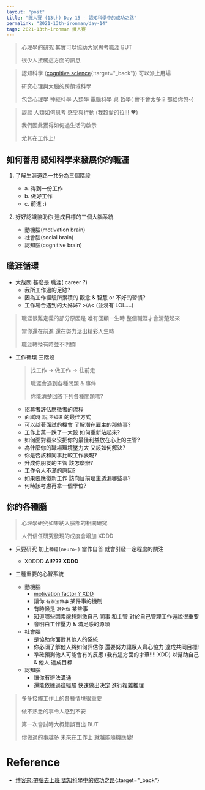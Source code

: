 ```yaml
---
layout: "post"
title: "鐵人賽 (13th) Day 15 - 認知科學中的成功之路"
permalink: "2021-13th-ironman/day-14"
tags: 2021-13th-ironman 鐵人賽
---
```


> 心理學的研究 其實可以協助大家思考職涯 BUT
>
> 很少人接觸這方面的訊息

> 認知科學 ([cognitive science](https://en.wikipedia.org/wiki/Cognitive_science){:target="\_back"}) 可以派上用場
>
> 研究心理與大腦的跨領域科學
>
> 包含心理學 神經科學 人類學 電腦科學 與 哲學( 會不會太多!? 都給你包~)

> 談談 人類如何思考 感受與行動 (我超愛的拉!!! :heart:)
>
> 我們因此獲得如何過生活的啟示
>
> 尤其在工作上!

## 如何善用 認知科學來發展你的職涯

1.  了解生涯道路一共分為三個階段

    - a. 得到一份工作
    - b. 做好工作
    - c. 前進 :)

2.  好好認識協助你 達成目標的三個大腦系統

    - 動機腦(motivation brain)
    - 社會腦(social brain)
    - 認知腦(cognitive brain)

## 職涯循環

- 大哉問 甚麼是 職涯( career ?)
  - 我所工作過的足跡?
  - 因為工作經驗所累積的 觀念 & 智慧 or 不好的習慣?
  - 工作場合遇到的大姊姊? >\\\\\\< (並沒有 LOL....)

> 職涯很難定義的部分原因是 唯有回顧一生時 整個職涯才會清楚起來
>
> 當你還在前進 還在努力活出精彩人生時
>
> 職涯轉換有時並不明顯!

- 工作循環 三階段

  > 找工作 -> 做工作 -> 往前走
  >
  > 職涯會遇到各種問題 & 事件
  >
  > 你能清楚回答下列各種問題嗎?

  - 招募者評估應徵者的流程
  - 面試時 說 `不知道` 的最佳方式
  - 可以趁著面試的機會 了解潛在雇主的那些事?
  - 工作上萬一跌了一大跤 如何重新站起來?
  - 如何面對看來沒把你的最佳利益放在心上的主管?
  - 為什麼你的職場環境壓力大 又該如何解決?
  - 你是否該和同事比較工作表現?
  - 升成你朋友的主管 該怎麼辦?
  - 工作令人不滿的原因?
  - 如果要應徵新工作 該向目前雇主透漏哪些事?
  - 何時該考慮再拿一個學位?

## 你的各種腦

> 心理學研究如果納入腦部的相關研究
>
> 人們信任研究發現的成度會增加 XDDD

- 只要研究 加上`神經(neuro-)` 當作自首 就會引發一定程度的關注

  - XDDDD **AI!??? XDDD**

- 三種重要的心智系統
  - 動機腦
    - [motivation factor ? XDD](https://yuting3656.github.io/yutingblog//diary/2020-03-11/herzverg-two-factor-theory)
    - 讓你 `有辦法做事` 某件事的機制
    - 有時候是 `避免做` 某些事
    - 知道哪些因素能夠刺激自己 同事 和主管 對於自己管理工作還說很重要
    - 會明白工作壓力 & 滿足感的源頭
  - 社會腦
    - 是協助你面對其他人的系統
    - 你必須了解他人將如何評估你 還要努力讓眾人齊心協力 達成共同目標!
    - 準確預測他人可能會有的反應 (我有這方面的才華!!!! XDD) 以幫助自己 & 他人 達成目標
  - 認知腦
    - 讓你有辦法溝通
    - 還能依據過往經驗 快速做出決定 進行複雜推理

> 多多接觸工作上的各種情境很重要
>
> 做不熟悉的事令人感到不安
>
> 第一次嘗試時大概錯誤百出 BUT
>
> 你做過的事越多 未來在工作上 就越能隨機應變!

# Reference

- [博客來:帶腦去上班 認知科學中的成功之路](https://www.books.com.tw/products/0010874379?sloc=main){:target="\_back"}
